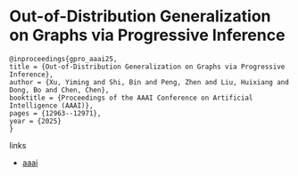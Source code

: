 # Out-of-Distribution Generalization on Graphs via Progressive Inference

```
@inproceedings{gpro_aaai25,
title = {Out-of-Distribution Generalization on Graphs via Progressive Inference},
author = {Xu, Yiming and Shi, Bin and Peng, Zhen and Liu, Huixiang and Dong, Bo and Chen, Chen},
booktitle = {Proceedings of the AAAI Conference on Artificial Intelligence (AAAI)},
pages = {12963--12971},
year = {2025}
}
```

links
- [aaai](https://ojs.aaai.org/index.php/AAAI/article/view/33414)
